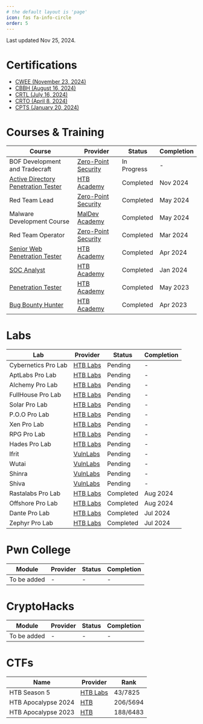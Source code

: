 ```yaml
---
# the default layout is 'page'
icon: fas fa-info-circle
order: 5
---
```


Last updated Nov 25, 2024.

# Certifications
* [CWEE (November 23, 2024)](https://www.credly.com/badges/a26acf65-d95d-477f-8ec1-53a70c5894d8/public_url)
* [CBBH (August 16, 2024)](https://www.credly.com/badges/9dc5a232-5920-40f9-a293-30915bc9e84e/public_url)
* [CRTL (July 16, 2024)](https://api.eu.badgr.io/public/assertions/obJa8cz1SGips8IJ9Pi9FA?identity__email=hrafnulf13%40gmail.com)
* [CRTO (April 8, 2024)](https://api.eu.badgr.io/public/assertions/b4HNU6ORSu6I-UItuCdTlQ?identity__email=hrafnulf13%40gmail.com)
* [CPTS (January 20, 2024)](https://www.credly.com/badges/e933a070-c9e7-4159-a06a-6c42a5482185/public_url)

# Courses & Training

| Course                                                                                                                       | Provider                                                        | Status      | Completion |
| ---------------------------------------------------------------------------------------------------------------------------- | --------------------------------------------------------------- | ----------- | ---------- |
| BOF Development and Tradecraft                                                                                               | [Zero-Point Security](https://training.zeropointsecurity.co.uk) | In Progress | -          |
| [Active Directory Penetration Tester](https://academy.hackthebox.com/achievement/badge/c20eaa35-ae93-11ef-864f-bea50ffe6cb4) | [HTB Academy](https://academy.hackthebox.com/)                  | Completed   | Nov 2024   |
| Red Team Lead                                                                                                                | [Zero-Point Security](https://training.zeropointsecurity.co.uk) | Completed   | May 2024   |
| Malware Development Course                                                                                                   | [MalDev Academy](https://maldevacademy.com/)                    | Completed   | May 2024   |
| Red Team Operator                                                                                                            | [Zero-Point Security](https://training.zeropointsecurity.co.uk) | Completed   | Mar 2024   |
| [Senior Web Penetration Tester](https://academy.hackthebox.com/achievement/badge/f32475c2-f8ec-11ee-b18d-bea50ffe6cb4)       | [HTB Academy](https://academy.hackthebox.com/)                  | Completed   | Apr 2024   |
| [SOC Analyst](https://academy.hackthebox.com/achievement/badge/8edafa55-a967-11ee-bfb6-bea50ffe6cb4)                         | [HTB Academy](https://academy.hackthebox.com/)                  | Completed   | Jan 2024   |
| [Penetration Tester](https://academy.hackthebox.com/achievement/badge/36a7d89a-edc2-11ed-acfc-bea50ffe6cb4)                  | [HTB Academy](https://academy.hackthebox.com/)                  | Completed   | May 2023   |
| [Bug Bounty Hunter](https://academy.hackthebox.com/achievement/badge/04a53615-d774-11ed-acfc-bea50ffe6cb4)                   | [HTB Academy](https://academy.hackthebox.com/)                  | Completed   | Apr 2023   |

# Labs

| Lab                 | Provider                                | Status    | Completion |
| ------------------- | --------------------------------------- | --------- | ---------- |
| Cybernetics Pro Lab | [HTB Labs](https://app.hackthebox.com/) | Pending   | -          |
| AptLabs Pro Lab     | [HTB Labs](https://app.hackthebox.com/) | Pending   | -          |
| Alchemy Pro Lab     | [HTB Labs](https://app.hackthebox.com/) | Pending   | -          |
| FullHouse Pro Lab   | [HTB Labs](https://app.hackthebox.com/) | Pending   | -          |
| Solar Pro Lab       | [HTB Labs](https://app.hackthebox.com/) | Pending   | -          |
| P.O.O Pro Lab       | [HTB Labs](https://app.hackthebox.com/) | Pending   | -          |
| Xen Pro Lab         | [HTB Labs](https://app.hackthebox.com/) | Pending   | -          |
| RPG Pro Lab         | [HTB Labs](https://app.hackthebox.com/) | Pending   | -          |
| Hades Pro Lab       | [HTB Labs](https://app.hackthebox.com/) | Pending   | -          |
| Ifrit               | [VulnLabs](https://www.vulnlab.com/)    | Pending   | -          |
| Wutai               | [VulnLabs](https://www.vulnlab.com/)    | Pending   | -          |
| Shinra              | [VulnLabs](https://www.vulnlab.com/)    | Pending   | -          |
| Shiva               | [VulnLabs](https://www.vulnlab.com/)    | Pending   | -          |
| Rastalabs Pro Lab   | [HTB Labs](https://app.hackthebox.com/) | Completed | Aug 2024   |
| Offshore Pro Lab    | [HTB Labs](https://app.hackthebox.com/) | Completed | Aug 2024   |
| Dante Pro Lab       | [HTB Labs](https://app.hackthebox.com/) | Completed | Jul 2024   |
| Zephyr Pro Lab      | [HTB Labs](https://app.hackthebox.com/) | Completed | Jul 2024   |

# Pwn College

| Module      | Provider | Status | Completion |
| ----------- | -------- | ------ | ---------- |
| To be added | -        | -      | -          |

# CryptoHacks

| Module      | Provider | Status | Completion |
| ----------- | -------- | ------ | ---------- |
| To be added | -        | -      | -          |


# CTFs

| Name                | Provider                                | Rank     |
| ------------------- | --------------------------------------- | -------- |
| HTB Season 5        | [HTB Labs](https://app.hackthebox.com/) | 43/7825  |
| HTB Apocalypse 2024 | [HTB](https://ctf.hackthebox.com/)      | 206/5694 |
| HTB Apocalypse 2023 | [HTB](https://ctf.hackthebox.com/)      | 188/6483 |
